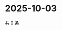 # 2025-10-03

共 0 条

<!-- BEGIN ZHIHUVIDEO -->
<!-- 最后更新时间 Fri Oct 03 2025 03:09:22 GMT+0800 (China Standard Time) -->

<!-- END ZHIHUVIDEO -->

